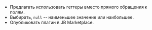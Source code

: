 * Предлагать использовать геттеры вместо прямого обращения к полям.
* Выбирать, `null` -- наименьшее значение или наибольшее.
* Опубликовать плагин в JB Marketplace.
